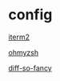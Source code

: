 # config

[iterm2](https://iterm2.com/)

[ohmyzsh](https://ohmyz.sh/)

[diff-so-fancy](https://github.com/so-fancy/diff-so-fancy)
